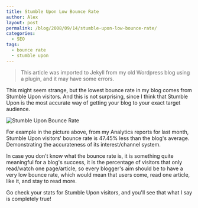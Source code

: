 ```yaml
---
title: Stumble Upon Low Bounce Rate
author: Alex
layout: post
permalink: /blog/2008/09/14/stumble-upon-low-bounce-rate/
categories:
  - SEO
tags:
  - bounce rate
  - stumble upon
--- 
```


> This article was imported to Jekyll from my old Wordpress blog using a plugin, and it may have some errors.

This might seem strange, but the lowest bounce rate in my blog comes from Stumble Upon visitors. And this is not surprising, since I think that Stumble Upon is the most accurate way of getting your blog to your exact target audience.

![Stumble Upon Bounce Rate][1]

For example in the picture above, from my Analytics reports for last month, Stumble Upon visitors\' bounce rate is 47.45% less than the blog\'s average. Demonstrating the accurateness of its interest/channel system.

 [1]: http://urbanoalvarez.es/img/blog/stumble_bounce_rate.gif

In case you don\'t know what the bounce rate is, it is something quite meaningful for a blog\'s success, it is the percentage of visitors that only read/watch one page/article, so every blogger\'s aim should be to have a very low bounce rate, which would mean that users come, read one article, like it, and stay to read more.

Go check your stats for Stumble Upon visitors, and you\'ll see that what I say is completely true!